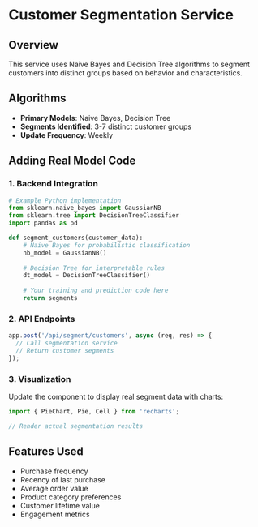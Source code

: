 # Customer Segmentation Service

## Overview
This service uses Naive Bayes and Decision Tree algorithms to segment customers into distinct groups based on behavior and characteristics.

## Algorithms
- **Primary Models**: Naive Bayes, Decision Tree
- **Segments Identified**: 3-7 distinct customer groups
- **Update Frequency**: Weekly

## Adding Real Model Code

### 1. Backend Integration
```python
# Example Python implementation
from sklearn.naive_bayes import GaussianNB
from sklearn.tree import DecisionTreeClassifier
import pandas as pd

def segment_customers(customer_data):
    # Naive Bayes for probabilistic classification
    nb_model = GaussianNB()
    
    # Decision Tree for interpretable rules
    dt_model = DecisionTreeClassifier()
    
    # Your training and prediction code here
    return segments
```

### 2. API Endpoints
```javascript
app.post('/api/segment/customers', async (req, res) => {
  // Call segmentation service
  // Return customer segments
});
```

### 3. Visualization
Update the component to display real segment data with charts:
```typescript
import { PieChart, Pie, Cell } from 'recharts';

// Render actual segmentation results
```

## Features Used
- Purchase frequency
- Recency of last purchase
- Average order value
- Product category preferences
- Customer lifetime value
- Engagement metrics
